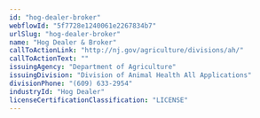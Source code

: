 ```yaml
---
id: "hog-dealer-broker"
webflowId: "5f7728e1240061e2267834b7"
urlSlug: "hog-dealer-broker"
name: "Hog Dealer & Broker"
callToActionLink: "http://nj.gov/agriculture/divisions/ah/"
callToActionText: ""
issuingAgency: "Department of Agriculture"
issuingDivision: "Division of Animal Health All Applications"
divisionPhone: "(609) 633-2954"
industryId: "Hog Dealer"
licenseCertificationClassification: "LICENSE"
---
```

